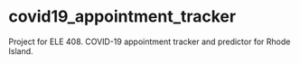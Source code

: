 # covid19_appointment_tracker
Project for ELE 408. COVID-19 appointment tracker and predictor for Rhode Island.

